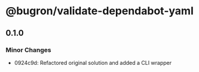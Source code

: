 # @bugron/validate-dependabot-yaml

## 0.1.0

### Minor Changes

-   0924c9d: Refactored original solution and added a CLI wrapper

